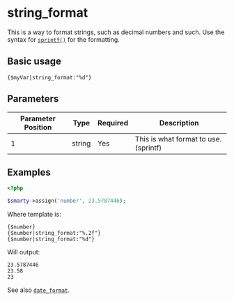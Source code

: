 # string_format

This is a way to format strings, such as decimal numbers and such. Use
the syntax for [`sprintf()`](https://www.php.net/sprintf) for the
formatting.

## Basic usage
```smarty
{$myVar|string_format:"%d"}
```

## Parameters

| Parameter Position | Type   | Required | Description                           |
|--------------------|--------|----------|---------------------------------------|
| 1                  | string | Yes      | This is what format to use. (sprintf) |

## Examples

```php
<?php

$smarty->assign('number', 23.5787446);

```

Where template is:

```smarty
{$number}
{$number|string_format:"%.2f"}
{$number|string_format:"%d"}
```

Will output:

```
23.5787446
23.58
23
```

See also [`date_format`](language-modifier-date-format.md).
